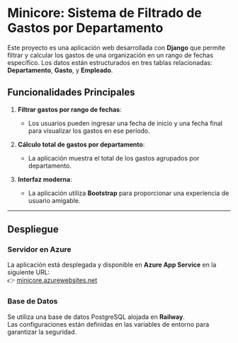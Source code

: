 # Minicore: Sistema de Filtrado de Gastos por Departamento

Este proyecto es una aplicación web desarrollada con **Django** que permite filtrar y calcular los gastos de una organización en un rango de fechas específico. Los datos están estructurados en tres tablas relacionadas: **Departamento**, **Gasto**, y **Empleado**.

## Funcionalidades Principales

1. **Filtrar gastos por rango de fechas**: 
   - Los usuarios pueden ingresar una fecha de inicio y una fecha final para visualizar los gastos en ese período.

2. **Cálculo total de gastos por departamento**:
   - La aplicación muestra el total de los gastos agrupados por departamento.

3. **Interfaz moderna**:
   - La aplicación utiliza **Bootstrap** para proporcionar una experiencia de usuario amigable.

---

## Despliegue

### Servidor en Azure
La aplicación está desplegada y disponible en **Azure App Service** en la siguiente URL:  
👉 [minicore.azurewebsites.net](minicore.azurewebsites.net)

### Base de Datos
Se utiliza una base de datos PostgreSQL alojada en **Railway**.  
Las configuraciones están definidas en las variables de entorno para garantizar la seguridad.

